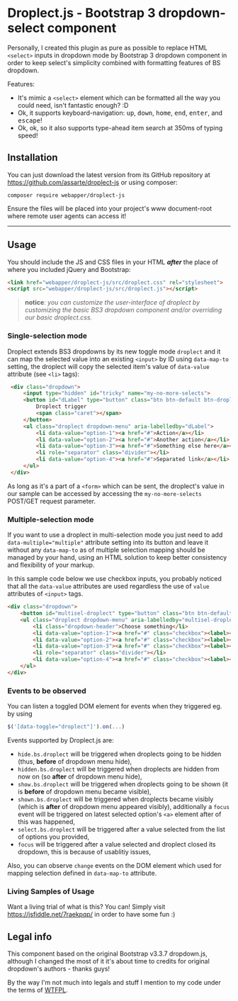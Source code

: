# Droplect.js - Bootstrap 3 dropdown-select component

Personally, I created this plugin as pure as possible to replace HTML `<select>` inputs in dropdown mode by Bootstrap 3 dropdown component in order to keep select's simplicity combined with formatting features of BS dropdown.

Features:
- It's mimic a `<select>` element which can be formatted all the way you could need, isn't fantastic enough? :D
- Ok, it supports keyboard-navigation: <kbd>up</kbd>, <kbd>down</kbd>, <kbd>home</kbd>, <kbd>end</kbd>, <kbd>enter</kbd>, and <kbd>escape</kbd>!
- Ok, ok, so it also supports type-ahead item search at 350ms of typing speed!

## Installation
You can just download the latest version from its GitHub repository at https://github.com/assarte/droplect-js or using composer:
```
composer require webapper/droplect-js
```

Ensure the files will be placed into your project's www document-root where remote user agents can access it!

----------
## Usage

You should include the JS and CSS files in your HTML ***after*** the place of where you included jQuery and Bootstrap:
```html
<link href="webapper/droplect-js/src/droplect.css" rel="stylesheet">
<script src="webapper/droplect-js/src/droplect.js"></script>
```
> **notice**: *you can customize the user-interface of droplect by customizing the basic BS3 dropdown component and/or overriding our basic droplect.css.*

### Single-selection mode

Droplect extends BS3 dropdowns by its new toggle mode `droplect` and it can map the selected value into an existing `<input>` by ID using `data-map-to` setting, the droplect will copy the selected item's value of `data-value` attribute (see `<li>` tags):

```html
 <div class="dropdown">
     <input type="hidden" id="tricky" name="my-no-more-selects">
     <button id="dLabel" type="button" class="btn btn-default btn-droplect" data-toggle="droplect" data-map-to="tricky" aria-haspopup="true" aria-expanded="false">
         Droplect trigger
         <span class="caret"></span>
     </button>
     <ul class="droplect dropdown-menu" aria-labelledby="dLabel">
         <li data-value="option-1"><a href="#">Action</a></li>
         <li data-value="option-2"><a href="#">Another action</a></li>
         <li data-value="option-3"><a href="#">Something else here</a></li>
         <li role="separator" class="divider"></li>
         <li data-value="option-4"><a href="#">Separated link</a></li>
     </ul>
 </div>
```
As long as it's a part of a `<form>` which can be sent, the droplect's value in our sample can be accessed by accessing the `my-no-more-selects` POST/GET request parameter.

### Multiple-selection mode
If you want to use a droplect in multi-selection mode you just need to add `data-multiple="multiple"` attribute setting into its button and leave it without any `data-map-to` as of multiple selection mapping should be managed by your hand, using an HTML solution to keep better consistency and flexibility of your markup.

In this sample code below we use checkbox inputs, you probably noticed that all the `data-value` attributes are used regardless the use of `value` attributes of `<input>` tags.
```html
<div class="dropdown">
	<button id="multisel-droplect" type="button" class="btn btn-default btn-droplect form-control" data-toggle="droplect" data-multiple="multiple" aria-haspopup="true" aria-expanded="false">Combine my options! <span class="caret"></span></button>
	<ul class="droplect dropdown-menu" aria-labelledby="multisel-droplect">
		<li class="dropdown-header">Choose something</li>
		<li data-value="option-1"><a href="#" class="checkbox"><label><input type="checkbox" name="multisel[]" value="option-1">Action</label></a></li>
		<li data-value="option-2"><a href="#" class="checkbox"><label><input type="checkbox" name="multisel[]" value="option-2">Another action</label></a></li>
		<li data-value="option-3"><a href="#" class="checkbox"><label><input type="checkbox" name="multisel[]" value="option-3">Something else here</label></a></li>
	    <li role="separator" class="divider"></li>
	    <li data-value="option-4"><a href="#" class="checkbox"><label><input type="checkbox" name="multisel[]" value="option-4">Separated link</label></a></li>
	</ul>
</div>
```

### Events to be observed

You can listen a toggled DOM element for events when they triggered eg. by using
```javascript
$('[data-toggle="droplect"]').on(...)
```

Events supported by Droplect.js are:

- `hide.bs.droplect` will be triggered when droplects going to be hidden (thus, **before** of dropdown menu hide),
- `hidden.bs.droplect` will be triggered when droplects are hidden from now on (so **after** of dropdown menu hide),
- `show.bs.droplect` will be triggered when droplects going to be shown (it is **before** of dropdown menu became visible),
- `shown.bs.droplect` will be triggered when droplects became visibly (which is **after** of dropdown menu appeared visibly), additionally a `focus` event will be triggered on latest selected option's `<a>` element after of this was happened,
- `select.bs.droplect` will be triggered after a value selected from the list of options you provided,
- `focus` will be triggered after a value selected and droplect closed its dropdown, this is because of usablitiy issues,

Also, you can observe `change` events on the DOM element which used for mapping selection defined in `data-map-to` attribute.

### Living Samples of Usage
Want a living trial of what is this? You can! Simply visit https://jsfiddle.net/7raekpqp/ in order to have some fun :)

## Legal info
This component based on the original Bootstrap v3.3.7 dropdown.js, although I changed the most of it it's about time to credits for original dropdown's authors - thanks guys!

By the way I'm not much into legals and stuff I mention to my code under the terms of [WTFPL](http://www.wtfpl.net/).
